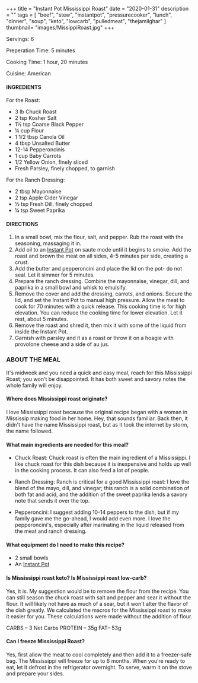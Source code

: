 +++
title = "Instant Pot Mississippi Roast"
date = "2020-01-31"
description = ""
tags = [
    "beef",
    "stew",
    "instantpot",
    "pressurecooker",
    "lunch",
    "dinner", 
    "soup",
    "keto",
    "lowcarb",
    "pulledmeat",
    "thejamilghar"
]
thumbnail= "images/MissippiRoast.jpg"
+++

Servings: 6<!--more-->

Preperation Time: 5 minutes  

Cooking Time: 1 hour, 20 minutes 

Cuisine: American 

#### INGREDIENTS 

For the Roast: 

* 3 lb Chuck Roast 
* 2 tsp Kosher Salt 
* 1½ tsp Coarse Black Pepper  
* ¼ cup Flour
* 1 1/2 tbsp Canola Oil 
* 4 tbsp Unsalted Butter 
* 12-14 Pepperoncinis 
* 1 cup Baby Carrots
* 1/2 Yellow Onion, finely sliced
* Fresh Parsley, finely chopped, to garnish

For the Ranch Dressing: 

* 2 tbsp Mayonnaise 
* 2 tsp Apple Cider Vinegar 
* ½ tsp Fresh Dill, finely chopped
* ¼ tsp Sweet Paprika 

#### DIRECTIONS 

1. In a small bowl, mix the flour, salt, and pepper. Rub the roast with the seasoning, massaging it in.
2. Add oil to an [Instant Pot](https://amzn.to/3qfNYCZ) on saute mode until it begins to smoke. Add the roast and brown the meat on all sides, 4-5 minutes per side, creating a crust. 
3. Add the butter and pepperoncini and place the lid on the pot- do not seal. Let it simmer for 5 minutes.
4. Prepare the ranch dressing. Combine the mayonnaise, vinegar, dill, and paprika in a small bowl and whisk to emulsify. 
5. Remove the cover and add the dressing, carrots, and onions. Secure the lid, and set the Instant Pot to manual high pressure. Allow the meat to cook for 70 minutes with a quick release. This cooking time is for high elevation. You can reduce the cooking time for lower elevation. Let it rest, about 5 minutes.
6. Remove the roast and shred it, then mix it with some of the liquid from inside the Instant Pot.
7. Garnish with parsley and it as a roast or throw it on a hoagie with provolone cheese and a side of au jus. 

### ABOUT THE MEAL

It's midweek and you need a quick and easy meal, reach for this Mississippi Roast; you won't be disappointed. It has both sweet and savory notes the whole family will enjoy. 

#### Where does Mississippi roast originate?

I love Mississippi roast because the original recipe began with a woman in  Mississip making food in her home. Hey, that sounds familiar. Back then, it didn't have the name Mississippi roast, but as it took the internet by storm, the name followed. 

#### What main ingredients are needed for this meal?

* Chuck Roast: Chuck roast is often the main ingredient of a Mississippi. I like chuck roast for this dish because it is inexpensive and holds up well in the cooking process. It can also feed a lot of people.  

* Ranch Dressing: Ranch is critical for a good Mississippi roast: I love the blend of the mayo, dill, and vinegar; this ranch is a solid combination of both fat and acid, and the addition of the sweet paprika lends a savory note that sends it over the top. 

* Pepperoncini: I suggest adding 10-14 peppers to the dish, but if my family gave me the go-ahead, I would add even more. I love the pepperoncini's, especially after marinating in the liquid released from the meat and ranch dressing. 

#### What equipment do I need to make this recipe?

* 2 small bowls
* An [Instant Pot](https://amzn.to/3rOOdWW)

#### Is Mississippi roast keto? Is Mississippi roast low-carb?

Yes, it is. My suggestion would be to remove the flour from the recipe. You can still season the chuck roast with salt and pepper and sear it without the flour. It will likely not have as much of a sear, but it won't alter the flavor of the dish greatly. We calculated the macros for the Mississippi roast to make it easier for you. These calculations were made without the addition of flour. 

CARBS – 3 Net Carbs
PROTEIN – 35g 
FAT– 53g

#### Can I freeze Mississippi Roast? 

Yes, first allow the meat to cool completely and then add it to a freezer-safe bag. The Mississippi will freeze for up to 6 months. When you’re ready to eat, let it defrost in the refrigerator overnight. To serve, warm it on the stove and prepare your sides. 
